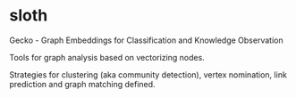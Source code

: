 # sloth
Gecko - Graph Embeddings for Classification and Knowledge Observation 

Tools for graph analysis based on vectorizing nodes.

Strategies for clustering (aka community detection), vertex nomination, link prediction and graph matching defined.
